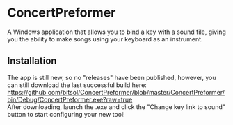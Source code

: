 # ConcertPreformer
A Windows application that allows you to bind a key with a sound file, giving you the ability to make songs using your keyboard as an instrument.
## Installation
The app is still new, so no "releases" have been published, however, you can still download the last successful build here:<br>https://github.com/bitsol/ConcertPreformer/blob/master/ConcertPreformer/bin/Debug/ConcertPreformer.exe?raw=true<br>After downloading, launch the .exe and click the "Change key link to sound" button to start configuring your new tool!
